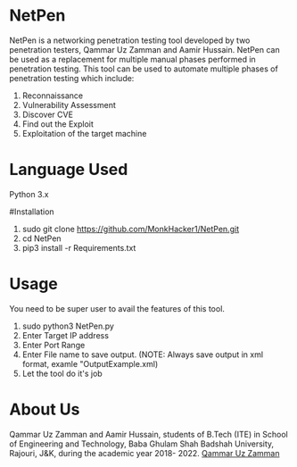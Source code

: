 # NetPen
NetPen is a networking penetration testing tool developed by two penetration testers, Qammar Uz Zamman and Aamir Hussain. NetPen can be used as a replacement for multiple manual phases performed in penetration testing. This tool can be used to automate multiple phases of penetration testing which include:
1. Reconnaissance
2. Vulnerability Assessment
3. Discover CVE
4. Find out the Exploit
5. Exploitation of the target machine

# Language Used
  Python 3.x

#Installation
 1. sudo git clone https://github.com/MonkHacker1/NetPen.git
 2. cd NetPen
 3. pip3 install -r Requirements.txt 
 
# Usage
You need to be super user to avail the features of this tool.
1. sudo python3 NetPen.py
2. Enter Target IP address
3. Enter Port Range
4. Enter File name to save output. (NOTE: Always save output in xml format, examle "OutputExample.xml)
5. Let the tool do it's job



# About Us
Qammar Uz Zamman and Aamir Hussain, students of  B.Tech (ITE) in School of Engineering and Technology, Baba Ghulam Shah Badshah University, Rajouri, J&K, during the academic year 2018- 2022.
[Qammar Uz Zamman](https://www.google.com)
